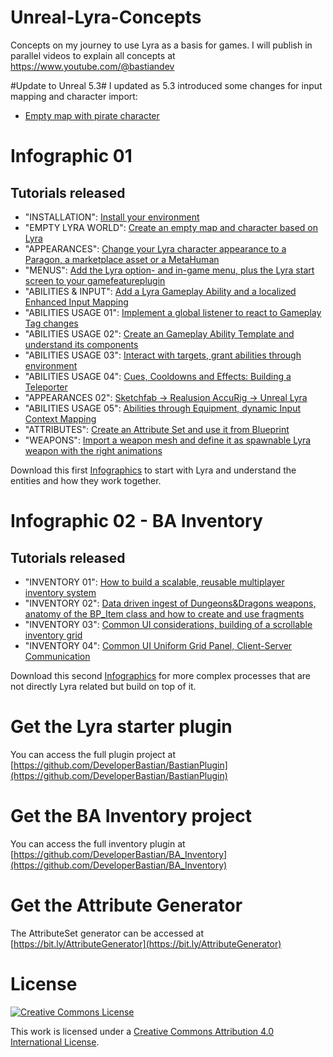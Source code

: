 # Unreal-Lyra-Concepts
Concepts on my journey to use Lyra as a basis for games.
I will publish in parallel videos to explain all concepts at https://www.youtube.com/@bastiandev

#Update to Unreal 5.3#
I updated as 5.3 introduced some changes for input mapping and character import:
- [Empty map with pirate character](https://youtu.be/XHDDYODFlQ0)


# Infographic 01
## Tutorials released
*	"INSTALLATION": [Install your environment](https://youtu.be/frpAzIuGLDU)
*	"EMPTY LYRA WORLD": [Create an empty map and character based on Lyra](https://youtu.be/hO8OWLWLD6o)
*	"APPEARANCES": [Change your Lyra character appearance to a Paragon, a marketplace asset or a MetaHuman](https://youtu.be/iBne_Sgu6N8)
*	"MENUS": [Add the Lyra option- and in-game menu, plus the Lyra start screen to your gamefeatureplugin](https://youtu.be/kBAs5O_YpzY)
*	"ABILITIES & INPUT": [Add a Lyra Gameplay Ability and a localized Enhanced Input Mapping](https://youtu.be/S9gZdC_4DOI)
*	"ABILITIES USAGE 01": [Implement a global listener to react to Gameplay Tag changes](https://youtu.be/S9gZdC_4DOI)
*	"ABILITIES USAGE 02": [Create an Gameplay Ability Template and understand its components](https://youtu.be/kwrV-eDWImI)
*	"ABILITIES USAGE 03": [Interact with targets, grant abilities through environment](https://youtu.be/vPkahUXpTK8)
*	"ABILITIES USAGE 04": [Cues, Cooldowns and Effects: Building a Teleporter](https://youtu.be/8nVXALXJ24o)
*	"APPEARANCES 02": [Sketchfab -> Realusion AccuRig -> Unreal Lyra](https://youtu.be/t2mPy8xjS8M)
*	"ABILITIES USAGE 05": [Abilities through Equipment, dynamic Input Context Mapping](https://youtu.be/rDTqeWZLO5U)
*	"ATTRIBUTES": [Create an Attribute Set and use it from Blueprint](https://youtu.be/R51mHjOWPws)
*	"WEAPONS": [Import a weapon mesh and define it as spawnable Lyra weapon with the right animations](https://youtu.be/rLe4Gxx3nhE)

Download this first [Infographics](https://github.com/DeveloperBastian/Unreal-Lyra-Concepts/blob/main/infographics/Unreal%20Lyra.pdf) to start with Lyra and understand the entities and how they work together.

# Infographic 02 - BA Inventory
## Tutorials released
*	"INVENTORY 01": [How to build a scalable, reusable multiplayer inventory system](https://youtu.be/eBKAI46Psyk)
*	"INVENTORY 02": [Data driven ingest of Dungeons&Dragons weapons, anatomy of the BP_Item class and how to create and use fragments](https://youtu.be/yfLxDo2sR5s)
*	"INVENTORY 03": [Common UI considerations, building of a scrollable inventory grid](https://youtu.be/zDbt3GhzApo)
*	"INVENTORY 04": [Common UI Uniform Grid Panel, Client-Server Communication](https://youtu.be/abV_xDQT6gw)

Download this second [Infographics](https://github.com/DeveloperBastian/Unreal-Lyra-Concepts/blob/main/infographics/Unreal%20Lyra%20-%20BA%20Processes.pdf) for more complex processes that are not directly Lyra related but build on top of it.


# Get the Lyra starter plugin

You can access the full plugin project at [https://github.com/DeveloperBastian/BastianPlugin](https://github.com/DeveloperBastian/BastianPlugin)

# Get the BA Inventory project

You can access the full inventory plugin at [https://github.com/DeveloperBastian/BA_Inventory](https://github.com/DeveloperBastian/BA_Inventory)

# Get the Attribute Generator

The AttributeSet generator can be accessed at [https://bit.ly/AttributeGenerator](https://bit.ly/AttributeGenerator)


# License
<a rel="license" href="http://creativecommons.org/licenses/by/4.0/">
	<img alt="Creative Commons License" style="border-width:0" src="https://i.creativecommons.org/l/by/4.0/80x15.png" />
</a>

This work is licensed under a <a rel="license" href="http://creativecommons.org/licenses/by/4.0/">Creative Commons Attribution 4.0 International License</a>.



